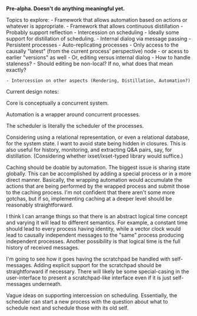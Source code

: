 **Pre-alpha. Doesn't do anything meaningful yet.**

Topics to explore:
    - Framework that allows automation based on actions or whatever is appropriate.
    - Framework that allows continuous distillation
    - Probably support reflection
    - Intercession on scheduling
        - Ideally some support for distillation of scheduling.
    - Internal dialog via message passing
        - Persistent processes
        - Auto-replicating processes
            - Only access to the causally "latest" (from the current process' perspective) node
            - or acess to earlier "versions" as well
    - Or, editing versus internal dialog
        - How to handle staleness?
        - Should editing be non-local? If no, what does that mean exactly?
    
    - Intercession on other aspects (Rendering, Distillation, Automation?)

Current design notes:

Core is conceptually a concurrent system.
    
Automation is a wrapper around concurrent processes.
    
The scheduler is literally the scheduler of the processes.
    
Considering using a relational representation, or even a relational database,
for the system state. I want to avoid state being hidden in closures. This  is
also useful for history, monitoring, and extracting Q&A pairs, say, for
distillation. (Considering whether ixset/ixset-typed library would suffice.)

Caching should be doable by automation. The biggest issue is sharing state
globally. This can be accomplished by adding a special process or in a more
direct manner. Basically, the wrapping automation would accumulate the actions
that are being performed by the wrapped process and submit those to the caching
process. I'm not confident that there aren't some more gotchas, but if so,
implementing caching at a deeper level should be reasonably straightforward.

I think I can arrange things so that there is an abstract logical time concept
and varying it will lead to different semantics. For example, a constant time
should lead to every process having identity, while a vector clock would lead
to causally independent messages to the "same" process producing independent
processes. Another possibility is that logical time is the full history
of received messages.

I'm going to see how it goes having the scratchpad be handled with
self-messages. Adding explicit support for the scratchpad should be
straightforward if necessary. There will likely be some special-casing in the
user-interface to present a scratchpad-like interface even if it is just
self-messages underneath.

Vague ideas on supporting intercession on scheduling. Essentially, the
scheduler can start a new process with the question about what to schedule next
and schedule those with its old self.
